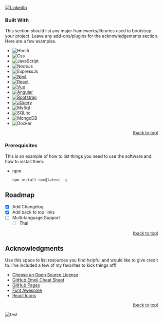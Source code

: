 <a name="readme-top"></a>
[![LinkedIn][linkedin-shield]][linkedin-url]

<!-- PROJECT LOGO -->
<!-- <br />
<div align="center">
  <p align="center">
    Hi there! 
    <br />
  </p>
</div> -->

### Built With

This section should list any major frameworks/libraries used to bootstrap your project. Leave any add-ons/plugins for the acknowledgements section. Here are a few examples.

* ![Html5][Html5]
* ![Css][Css3]
* ![JavaScript][JavaScript]
* ![NodeJs][Node.js]
* ![ExpressJs][Express.js]
* [![Next][Next.js]][Next-url]
* [![React][React.js]][React-url]
* [![Vue][Vue.js]][Vue-url]
* [![Angular][Angular.io]][Angular-url]
* [![Bootstrap][Bootstrap.com]][Bootstrap-url]
* [![JQuery][JQuery.com]][JQuery-url]
* ![MySql][MySql]
* ![SQLite][SQLite]
* ![MongoDB][Mongo.db]
* ![Docker][Docker]

<p align="right">(<a href="#readme-top">back to top</a>)</p>

<!-- GETTING STARTED -->
<!-- ## Getting Started -->
### Prerequisites

This is an example of how to list things you need to use the software and how to install them.
* npm
  ```sh
  npm install npm@latest -g
  ```

<!-- ROADMAP -->
## Roadmap

- [x] Add Changelog
- [x] Add back to top links
- [ ] Multi-language Support
    - [ ] Thai

<p align="right">(<a href="#readme-top">back to top</a>)</p>

<!-- LICENSE -->
<!-- ## License

Distributed under the MIT License. See `LICENSE.txt` for more information.

<p align="right">(<a href="#readme-top">back to top</a>)</p> -->


<!-- CONTACT -->
<!-- ## Contact

Your Name - [@your_twitter](https://twitter.com/your_username) - email@example.com

Project Link: [https://github.com/your_username/repo_name](https://github.com/your_username/repo_name)

<p align="right">(<a href="#readme-top">back to top</a>)</p>

 -->

<!-- ACKNOWLEDGMENTS -->
## Acknowledgments

Use this space to list resources you find helpful and would like to give credit to. I've included a few of my favorites to kick things off!

* [Choose an Open Source License](https://choosealicense.com)
* [GitHub Emoji Cheat Sheet](https://www.webpagefx.com/tools/emoji-cheat-sheet)
* [GitHub Pages](https://pages.github.com)
* [Font Awesome](https://fontawesome.com)
* [React Icons](https://react-icons.github.io/react-icons/search)

<p align="right">(<a href="#readme-top">back to top</a>)</p>



<!-- MARKDOWN LINKS & IMAGES -->
[linkedin-shield]: https://img.shields.io/badge/-LinkedIn-black.svg?style=for-the-badge&logo=linkedin&colorB=555
[linkedin-url]: https://linkedin.com/in/cinallegam

[Html5]: https://img.shields.io/badge/html5-black?style=for-the-badge&logo=html5&logoColor=E34F26
[Css3]: https://img.shields.io/badge/css3-black?style=for-the-badge&logo=css3&logoColor=1572B6
[SQLite]: https://img.shields.io/badge/SQLite-35495E?style=for-the-badge&logo=SQLite&logoColor=white
[Mongo.db]: https://img.shields.io/badge/MongoDB-3E6E93?style=for-the-badge&logo=MongoDB&logoColor=47A248
[Git]: https://img.shields.io/badge/Git-F05032?style=for-the-badge&logo=Git&logoColor=F05032

![test][SQLite]

[mySql]: https://img.shields.io/badge/Mysql-3E6E93?style=for-the-badge&logo=MySql&logoColor=white
[mySql.url]: https://www.mysql.com/
[docker]: https://img.shields.io/badge/Docker-2496ED?style=for-the-badge&logo=Docker&logoColor=white
[docker.url]: https://www.docker.com/
[JavaScript]: https://img.shields.io/badge/Javascript-35495E?style=for-the-badge&logo=javascript&logoColor=ffb13b
[JavaScript.url]: https://www.ecma-international.org/
[Node.js]: https://img.shields.io/badge/Node.js-339933?style=for-the-badge&logo=Node.js&logoColor=white
[Node.url]: https://https://nodejs.org/en/
[Express.js]: https://img.shields.io/badge/Express-000000?style=for-the-badge&logo=Express&logoColor=white
[Express.url]: https://expressjs.com/
[Next.js]: https://img.shields.io/badge/next.js-000000?style=for-the-badge&logo=nextdotjs&logoColor=white
[Next-url]: https://nextjs.org/
[React.js]: https://img.shields.io/badge/React-20232A?style=for-the-badge&logo=react&logoColor=61DAFB
[React-url]: https://reactjs.org/
[Vue.js]: https://img.shields.io/badge/Vue.js-35495E?style=for-the-badge&logo=vuedotjs&logoColor=4FC08D
[Vue-url]: https://vuejs.org/
[Angular.io]: https://img.shields.io/badge/Angular-DD0031?style=for-the-badge&logo=angular&logoColor=white
[Angular-url]: https://angular.io/
[Bootstrap.com]: https://img.shields.io/badge/Bootstrap-563D7C?style=for-the-badge&logo=bootstrap&logoColor=white
[Bootstrap-url]: https://getbootstrap.com
[JQuery.com]: https://img.shields.io/badge/jQuery-0769AD?style=for-the-badge&logo=jquery&logoColor=white
[JQuery-url]: https://jquery.com
